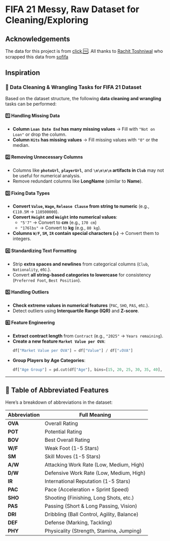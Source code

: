 # **FIFA 21 Messy, Raw Dataset for Cleaning/Exploring**

## Acknowledgements

The data for this project is from [click 🆓](https://www.kaggle.com/datasets/yagunnersya/fifa-21-messy-raw-dataset-for-cleaning-exploring/data). All thanks to [Rachit Toshniwal](https://www.kaggle.com/yagunnersya) who scrapped this data from [sofifa](www.sofifa.com)

## Inspiration
### **🔹 Data Cleaning & Wrangling Tasks for FIFA 21 Dataset**
Based on the dataset structure, the following **data cleaning and wrangling** tasks can be performed:

#### **1️⃣ Handling Missing Data**
- **Column `Loan Date End` has many missing values** → Fill with `"Not on Loan"` or drop the column.
- **Column `Hits` has missing values** → Fill missing values with `"0"` or the median.

#### **2️⃣ Removing Unnecessary Columns**
- Columns like **`photoUrl`**, **`playerUrl`**, and **`\n\n\n\n` artifacts in `Club`** may not be useful for numerical analysis.
- Remove redundant columns like **LongName** (similar to **Name**).

#### **3️⃣ Fixing Data Types**
- **Convert `Value`, `Wage`, `Release Clause` from string to numeric** (e.g., `€110.5M` → `110500000`).
- **Convert `Height` and `Weight` into numerical values**:
  - `"5'7"` → Convert to **cm** (e.g., `170 cm`)
  - `"176lbs"` → Convert to **kg** (e.g., `80 kg`).
- **Columns `W/F`, `SM`, `IR` contain special characters (`★`)** → Convert them to integers.

#### **4️⃣ Standardizing Text Formatting**
- Strip **extra spaces and newlines** from categorical columns (`Club`, `Nationality`, etc.).
- Convert **all string-based categories to lowercase** for consistency (`Preferred Foot`, `Best Position`).

#### **5️⃣ Handling Outliers**
- **Check extreme values in numerical features** (`PAC`, `SHO`, `PAS`, etc.).
- Detect outliers using **Interquartile Range (IQR)** and **Z-score**.

#### **6️⃣ Feature Engineering**
- **Extract contract length** from `Contract` (e.g., `"2025"` → `Years remaining`).
- **Create a new feature `Market Value per OVA`**:
  ```python
  df["Market Value per OVA"] = df["Value"] / df["↓OVA"]
  ```
- **Group Players by Age Categories**:
  ```python
  df["Age Group"] = pd.cut(df["Age"], bins=[15, 20, 25, 30, 35, 40], labels=["Teen", "Young", "Prime", "Veteran", "Old"])
  ```
---

## 📌 Table of Abbreviated Features

Here’s a breakdown of abbreviations in the dataset:

| **Abbreviation** | **Full Meaning** |
|-----------------|-----------------|
| **OVA** | Overall Rating |
| **POT** | Potential Rating |
| **BOV** | Best Overall Rating |
| **W/F** | Weak Foot (1-5 Stars) |
| **SM** | Skill Moves (1-5 Stars) |
| **A/W** | Attacking Work Rate (Low, Medium, High) |
| **D/W** | Defensive Work Rate (Low, Medium, High) |
| **IR** | International Reputation (1-5 Stars) |
| **PAC** | Pace (Acceleration + Sprint Speed) |
| **SHO** | Shooting (Finishing, Long Shots, etc.) |
| **PAS** | Passing (Short & Long Passing, Vision) |
| **DRI** | Dribbling (Ball Control, Agility, Balance) |
| **DEF** | Defense (Marking, Tackling) |
| **PHY** | Physicality (Strength, Stamina, Jumping) |
